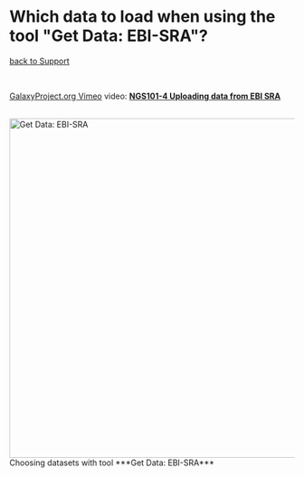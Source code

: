 # Which data to load when using the tool "Get Data: EBI-SRA"?

[back to Support](/src/support/index.md#loading_data)

<br />

[GalaxyProject.org Vimeo](https://vimeo.com/galaxyproject) video: **[NGS101-4 Uploading data from EBI SRA](https://vimeo.com/121187220)**

<br />

<div class='indent'> <img src="/src/images/Learn/tool_ebi-sra_loading_datasets_to_galaxy.png" alt="Get Data: EBI-SRA" width="600" /> <br />Choosing datasets with tool ***Get Data: EBI-SRA***</div>

